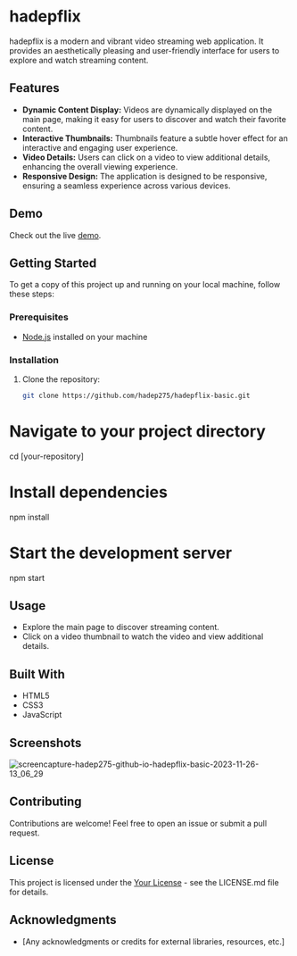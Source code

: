 # hadepflix

hadepflix is a modern and vibrant video streaming web application. It provides an aesthetically pleasing and user-friendly interface for users to explore and watch streaming content.

## Features

- **Dynamic Content Display:** Videos are dynamically displayed on the main page, making it easy for users to discover and watch their favorite content.
- **Interactive Thumbnails:** Thumbnails feature a subtle hover effect for an interactive and engaging user experience.
- **Video Details:** Users can click on a video to view additional details, enhancing the overall viewing experience.
- **Responsive Design:** The application is designed to be responsive, ensuring a seamless experience across various devices.

## Demo

Check out the live [demo](https://hadep275.github.io/hadepflix-basic/).

## Getting Started

To get a copy of this project up and running on your local machine, follow these steps:

### Prerequisites

- [Node.js](https://nodejs.org/) installed on your machine

### Installation

1. Clone the repository:

   ```bash
   git clone https://github.com/hadep275/hadepflix-basic.git

# Navigate to your project directory
cd [your-repository]

# Install dependencies
npm install

# Start the development server
npm start

## Usage

- Explore the main page to discover streaming content.
- Click on a video thumbnail to watch the video and view additional details.

## Built With

- HTML5
- CSS3
- JavaScript

## Screenshots
![screencapture-hadep275-github-io-hadepflix-basic-2023-11-26-13_06_29](https://github.com/hadep275/hadepflix-basic/assets/65734173/fb6ba8ce-21b8-4aca-a361-7562e9393529)


## Contributing

Contributions are welcome! Feel free to open an issue or submit a pull request.

## License

This project is licensed under the [Your License](https://github.com/hadep275) - see the LICENSE.md file for details.

## Acknowledgments

- [Any acknowledgments or credits for external libraries, resources, etc.]
